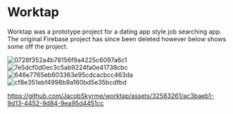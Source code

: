 <h1>Worktap</h1>
<p>Worktap was a prototype project for a dating app style job searching app. The original Firebase project has since been deleted however below shows some off the project.</p>

![0728f352a4b78156f9a4225c6097a6c1](https://github.com/JacobSkyrme/worktap/assets/32583261/1d48ee0f-d280-4652-ac96-efe53fa84ef6)
![7e5dcf0d0ec3c5ab9224fa0e41738cbc](https://github.com/JacobSkyrme/worktap/assets/32583261/97d97454-6511-4059-b45e-ab5118a44ea0)
![646e7765eb603363e95cdcacbcc463da](https://github.com/JacobSkyrme/worktap/assets/32583261/e78d288b-46b5-450d-aa2e-8752f8c56e4e)
![cf8e351ebf4998b9a160bd5e35bcdfbd](https://github.com/JacobSkyrme/worktap/assets/32583261/402f7a99-5e86-4d63-ab1a-da0a07d31d0c)




https://github.com/JacobSkyrme/worktap/assets/32583261/ac3baeb1-9d13-4452-9d84-9ea95d4451cc

